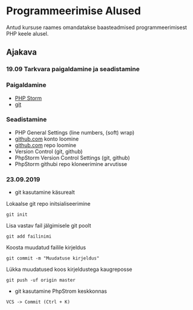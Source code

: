 # Programmeerimise Alused
Antud kursuse raames omandatakse baasteadmised programmeerimisest PHP keele alusel.
## Ajakava

### 19.09 Tarkvara paigaldamine ja seadistamine
   ### Paigaldamine
   * [PHP Storm](https://www.jetbrains.com/)
   * [git](https://git-scm.com/)
   
   ### Seadistamine
   * PHP General Settings (line numbers, (soft) wrap)
   * [github.com](https://github.com/) konto loomine
   * [github.com](https://github.com/) repo loomine
   * Version Control (git, github)
   * PhpStorm Version Control Settings (git, github)
   * PhpStorm githubi repo kloneerimine arvutisse

###  23.09.2019
* git kasutamine käsurealt

Lokaalse git repo initsialiseerimine
```
git init
```
Lisa vastav fail jälgimisele git poolt
```
git add failinimi
```
Koosta muudatud failile kirjeldus
```
git commit -m "Muudatuse kirjeldus"
```
Lükka muudatused koos kirjeldustega kaugreposse
```
git push -uf origin master
```

* git kasutamine PhpStrom keskkonnas
```
VCS -> Commit (Ctrl + K)
```